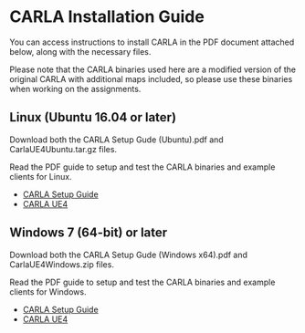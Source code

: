 # CARLA Installation Guide

You can access instructions to install CARLA in the PDF document attached below, along with the necessary files.

Please note that the CARLA binaries used here are a modified version of the original CARLA with additional maps included, so please use these binaries when working on the assignments.

## Linux (Ubuntu 16.04 or later)

Download both the CARLA Setup Gude (Ubuntu).pdf and CarlaUE4Ubuntu.tar.gz files. 

Read the PDF guide to setup and test the CARLA binaries and example clients for Linux.

- [CARLA Setup Guide](https://d3c33hcgiwev3.cloudfront.net/IFfK-Ce8Eem3Cw5hhdQCGg_210f0c4027bc11e9ae95c9d2c8ddb796_CARLA-Setup-Guide-_Ubuntu_.pdf?Expires=1707350400&Signature=NPs~tcA8WtT-ACL5MBoyTmSa2t5mGp0s4hrMeiaPKSoBKVCWYJjzqxjfKFrrhO7WbgBs~dwaE8ioa7KhuttHmvDdwtW57nVMYV5BSuhEWXSQV0ck~G12jrE2-SeIdDnDNWryGbWL7V6elWTMo3zZt00foG9c1RERsn-H6BaP5xU_&Key-Pair-Id=APKAJLTNE6QMUY6HBC5A)
- [CARLA UE4](https://d3c33hcgiwev3.cloudfront.net/3dXfty7_EemFOA6Hm29iNA_de05a1c02eff11e9821ed19f5bd73b7b_CarlaUE4Ubuntu.tar.gz?Expires=1707350400&Signature=GqKJNRUva4HJsf8RL3Bq7I4pAaj~hBhUQrYVT258~2H9kOuGCmU5A8H0Wg1X2mCMk4P2J~NY-G-ULPy3ZCPdvVDI4As20mZe5lFDjptCVtXghuhLlX1H8O2g2~ORN8jdd7qmGxj3T8vDYhfftGgP-zJIBR7s09ejv-4vp1CUEuc_&Key-Pair-Id=APKAJLTNE6QMUY6HBC5A)

## Windows 7 (64-bit) or later

Download both the CARLA Setup Gude (Windows x64).pdf and CarlaUE4Windows.zip files. 

Read the PDF guide to setup and test the CARLA binaries and example clients for Windows.

- [CARLA Setup Guide](https://d3c33hcgiwev3.cloudfront.net/IFfxQie8Eem9HA6xGGaRfg_20f6060027bc11e98ed3dfcfdba7c72b_CARLA-Setup-Guide-_Windows-x64_.pdf?Expires=1707350400&Signature=JU2m-BEIeaNdJVqsSRfV6icM~QpHUFgJxLmle3jbzKg~G5r0K16-NzwaQksKZbRlrVLkarpq2xEWIUF07~IHY6K6ZFOd9bBUjLeAm8T6HggzUyd~HIYlq70YiYtzusp2j3hUzsAhytutJnBpa-xIw9M1uA33sT8yKlwCHgPFaRM_&Key-Pair-Id=APKAJLTNE6QMUY6HBC5A)
- [CARLA UE4](https://d3c33hcgiwev3.cloudfront.net/uuTN7y7rEemnrA4AsaAhFA_bbb340f02eeb11e9a59e73356fd63643_CarlaUE4Windows.zip?Expires=1707350400&Signature=HRSo~1SbkoxgHayxmqiI8yvysbWO4ZbhYyTvOgiTTNUwoe-8Mx~3UeuRkxDyuQB8lc6V7sgBAx7-C7IGTjuGtmASFgaUhg3Lj0dI~YRJQoPZ0JoaE~HpiDNdVAzIy8fG4vqN0X1up-xrNye642F8XGewbF90NlxF5iQfEWXxh7M_&Key-Pair-Id=APKAJLTNE6QMUY6HBC5A)
